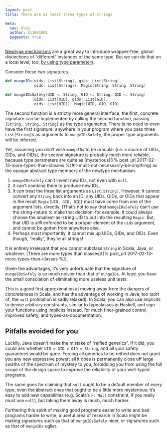 ```yaml
---
layout: post
title: There are at least three types of strings

meta:
  nav: blog
  author: S11001001
  pygments: true
---
```


[Newtype mechanisms](https://contributors.scala-lang.org/t/pre-sip-unboxed-wrapper-types/987)
are a great way to introduce wrapper-free, global distinctions of
“different” instances of the same type. But we can do that on a local
level, too,
[by using type parameters](https://gist.github.com/jbgi/d6b677d084fafc641fe01f7ffd00591c#file-label-java-L32).

Consider these two signatures.

```scala
def mungeIDs(uids: List[String], gids: List[String],
             oids: List[String]): Magic[String, String, String]

def mungeIDsSafely[UID <: String, GID <: String, OID <: String]
            (uids: List[UID], gids: List[GID],
             oids: List[OID]): Magic[UID, GID, OID] 
```

The second function is a strictly more general interface; the first,
concrete signature can be implemented by calling the second function,
passing `[String, String, String]` as the type arguments. There is no
need to even have the first signature; anywhere in your program where
you pass three `List[String]`s as arguments to `mungeIDsSafely`, the
proper type arguments will be inferred.

Yet, assuming you don’t wish `mungeIDs` to be oracular (i.e. a source
of UIDs, GIDs, and OIDs), the second signature is probably much more
reliable, because type parameters are quite as
[mysterious]({% post_url 2017-02-13-more-types-than-classes %}#it-must-not-necessarily-be-anything)
as the opaque abstract type members of the newtype mechanism.

1. `mungeIDsSafely` can’t invent new IDs, not even with `null`.
2. It can’t combine them to produce new IDs.
3. It *can* treat the three list arguments as `List[String]`. However,
   it cannot convert any `String` back into an ID; any UIDs, GIDs, or
   OIDs that appear in the result `Magic[UID, GID, OID]` must have
   come from one of the argument lists, directly. (That’s not to say
   that `mungeIDsSafely` can’t *use* the string-nature to make that
   decision; for example, it could always choose the
   smallest-as-string UID to put into the resulting `Magic`. But, that
   UID is *still* enforced to be a proper element of the `uids`
   argument, and cannot be gotten from anywhere else.
4. Perhaps most importantly, it cannot mix up UIDs, GIDs, and
   OIDs. Even though, “really”, they’re all strings!

It is entirely irrelevant that you cannot subclass `String` in Scala,
Java, or whatever.
[There are more types than classes]({% post_url 2017-02-13-more-types-than-classes %}).

Given the advantages, it’s very unfortunate that the signature of
`mungeIDsSafely` is so much noisier than that of `mungeIDs`.  At least
you have the small consolation of eliminating more useless unit tests.

This is a good first approximation at moving away from the dangers of
concreteness in Scala, and has the advantage of working in Java, too
(sort of; the `null` prohibition is sadly relaxed).  In Scala, you can
also use implicits to devise arbitrary constraints, similar to
typeclasses in Haskell, and sign your functions using implicits
instead, for much finer-grained control, improved safety, and
types-as-documentation.

## Pitfalls avoided for you

Luckily, Java doesn’t make the mistake of “reified generics”. If it
did, you could ask whether `UID = GID = OID = String`, and all your
safety guarantees would be gone. Forcing all generics to be reified
does not grant you any new expressive power; all it does is
permanently close off large swaths of the spectrum of mystery to you,
forbidding you from using the full scope of the design space to
improve the reliability of your well-typed programs.

The same goes for claiming that `null` ought to be a default member of
*every* type, even the abstract ones that ought to be a little more
mysterious; it’s easy to add new capabilities (e.g. Scala’s `>: Null`
constraint, if you really *must* use `null`), but taking them away is
much, much harder.

Furthering this spirit of making good programs easier to write and bad
programs harder to write, a useful area of research in Scala might be
making signatures such as that of `mungeIDsSafely` nicer, or
signatures such as that of `mungeIDs` uglier.
